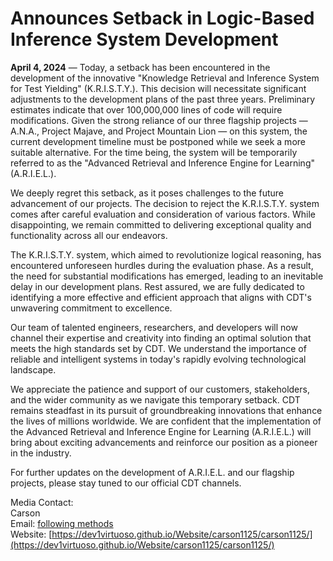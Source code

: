 # Announces Setback in Logic-Based Inference System Development

**April 4, 2024** — Today, a setback has been encountered in the development of the innovative "Knowledge Retrieval and Inference System for Test Yielding" (K.R.I.S.T.Y.). This decision will necessitate significant adjustments to the development plans of the past three years. Preliminary estimates indicate that over 100,000,000 lines of code will require modifications. Given the strong reliance of our three flagship projects — A.N.A., Project Majave, and Project Mountain Lion — on this system, the current development timeline must be postponed while we seek a more suitable alternative. For the time being, the system will be temporarily referred to as the "Advanced Retrieval and Inference Engine for Learning" (A.R.I.E.L.).

We deeply regret this setback, as it poses challenges to the future advancement of our projects. The decision to reject the K.R.I.S.T.Y. system comes after careful evaluation and consideration of various factors. While disappointing, we remain committed to delivering exceptional quality and functionality across all our endeavors.

The K.R.I.S.T.Y. system, which aimed to revolutionize logical reasoning, has encountered unforeseen hurdles during the evaluation phase. As a result, the need for substantial modifications has emerged, leading to an inevitable delay in our development plans. Rest assured, we are fully dedicated to identifying a more effective and efficient approach that aligns with CDT's unwavering commitment to excellence.

Our team of talented engineers, researchers, and developers will now channel their expertise and creativity into finding an optimal solution that meets the high standards set by CDT. We understand the importance of reliable and intelligent systems in today's rapidly evolving technological landscape.

We appreciate the patience and support of our customers, stakeholders, and the wider community as we navigate this temporary setback. CDT remains steadfast in its pursuit of groundbreaking innovations that enhance the lives of millions worldwide. We are confident that the implementation of the Advanced Retrieval and Inference Engine for Learning (A.R.I.E.L.) will bring about exciting advancements and reinforce our position as a pioneer in the industry.

For further updates on the development of A.R.I.E.L. and our flagship projects, please stay tuned to our official CDT channels.

Media Contact:<br>
Carson<br>
Email: [following methods](https://github.com/dev1virtuoso/Documentation/blob/main/dev1virtuoso/Attachment/dev1virtuoso/carson-wu.md)<br>
Website: [https://dev1virtuoso.github.io/Website/carson1125/carson1125/](https://dev1virtuoso.github.io/Website/carson1125/carson1125/)
